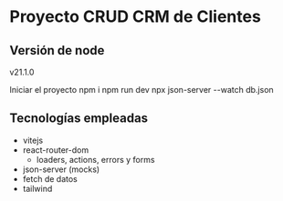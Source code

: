 # Proyecto CRUD CRM de Clientes

## Versión de node 
v21.1.0

Iniciar el proyecto 
npm i 
npm run dev
npx json-server --watch db.json

## Tecnologías empleadas
 - vitejs
 - react-router-dom
	 - loaders, actions, errors y forms
 -  json-server (mocks)
 - fetch de datos
 - tailwind


